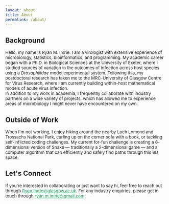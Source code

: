 ```yaml
---
layout: about
title: About
permalink: /about/
---
```


## Background

<div style="font-size: 0.95em;">Hello, my name is Ryan M. Imrie. I am a virologist with extensive experience of microbiology, statistics, bioinformatics, and programming. My academic career began with a Ph.D. in Biological Sciences at the University of Exeter, where I studied sources of variation in the outcomes of infection across host species using a <em>Drosophilidae</em> model experimental system. Following this, my postdoctoral research has taken me to the MRC-University of Glasgow Centre for Virus Research, where I am currently building within-host mathematical models of acute virus infection.
<br>
In addition to my work in academia, I frequently collaborate with industry partners on a wide variety of projects, which has allowed me to experience areas of microbiology I might never have encountered on my own.</div>

## Outside of Work

<div style="font-size: 0.95em;">When I'm not working, I enjoy hiking around the nearby Loch Lomond and Trossachs National Park, curling up on the corner sofa with a book, or tackling self-inflicted coding challenges. My current for-fun challenge is creating a 6-dimensional version of Snake — traditionally a 2-dimensional game — and a computer algorithm that can efficiently and safely find paths through this 6D space.</div>

## Let's Connect

<div style="font-size: 0.95em;">If you're interested in collaborating or just want to say hi, feel free to reach out through <a href="mailto:Ryan.Imrie@glasgow.ac.uk" style="color: #159957;">Ryan.Imrie@glasgow.ac.uk</a>. For any industry enquiries, please get in touch through <a href="mailto:ryan.m.imrie@gmail.com" style="color: #159957;">ryan.m.imrie@gmail.com</a>.</div>
